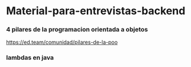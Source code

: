 # Material-para-entrevistas-backend

### 4 pilares de la programacion orientada a objetos
https://ed.team/comunidad/pilares-de-la-poo

### lambdas en java
